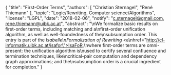 {
    "title": "First-Order Terms",
    "authors": [
        "Christian Sternagel",
        "René Thiemann"
    ],
    "topic": "Logic/Rewriting, Computer science/Algorithms",
    "license": "LGPL",
    "date": "2018-02-06",
    "notify": "c.sternagel@gmail.com, rene.thiemann@uibk.ac.at",
    "abstract": "\nWe formalize basic results on first-order terms, including matching and a\nfirst-order unification algorithm, as well as well-foundedness of the\nsubsumption order. This entry is part of the <i>Isabelle\nFormalization of Rewriting</i> <a\nhref=\"http://cl-informatik.uibk.ac.at/isafor\">IsaFoR</a>,\nwhere first-order terms are omni-present: the unification algorithm is\nused to certify several confluence and termination techniques, like\ncritical-pair computation and dependency graph approximations; and the\nsubsumption order is a crucial ingredient for completion."
}